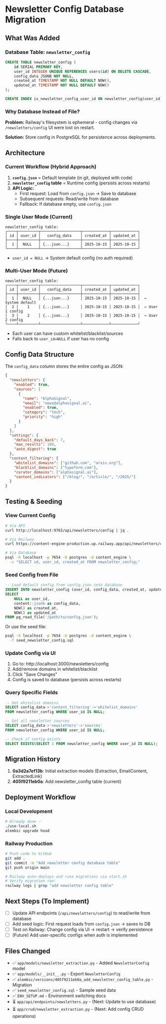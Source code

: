 # Newsletter Config Database Migration

## What Was Added

### Database Table: `newsletter_config`
```sql
CREATE TABLE newsletter_config (
    id SERIAL PRIMARY KEY,
    user_id INTEGER UNIQUE REFERENCES users(id) ON DELETE CASCADE,
    config_data JSONB NOT NULL,
    created_at TIMESTAMP NOT NULL DEFAULT NOW(),
    updated_at TIMESTAMP NOT NULL DEFAULT NOW()
);

CREATE INDEX ix_newsletter_config_user_id ON newsletter_config(user_id);
```

### Why Database Instead of File?

**Problem:** Railway's filesystem is ephemeral - config changes via `/newsletters/config` UI were lost on restart.

**Solution:** Store config in PostgreSQL for persistence across deployments.

## Architecture

### Current Workflow (Hybrid Approach)
1. **`config.json`** = Default template (in git, deployed with code)
2. **`newsletter_config` table** = Runtime config (persists across restarts)
3. **API Logic:**
   - First request: Load from `config.json` → Save to database
   - Subsequent requests: Read/write from database
   - Fallback: If database empty, use `config.json`

### Single User Mode (Current)
```
newsletter_config table:
┌────┬─────────┬──────────────────┬────────────┬────────────┐
│ id │ user_id │   config_data    │ created_at │ updated_at │
├────┼─────────┼──────────────────┼────────────┼────────────┤
│  1 │  NULL   │ {...json...}     │ 2025-10-15 │ 2025-10-15 │
└────┴─────────┴──────────────────┴────────────┴────────────┘
```
- `user_id = NULL` → System default config (no auth required)

### Multi-User Mode (Future)
```
newsletter_config table:
┌────┬─────────┬──────────────────┬────────────┬────────────┐
│ id │ user_id │   config_data    │ created_at │ updated_at │
├────┼─────────┼──────────────────┼────────────┼────────────┤
│  1 │  NULL   │ {...json...}     │ 2025-10-15 │ 2025-10-15 │  ← System default
│  2 │    1    │ {...json...}     │ 2025-10-15 │ 2025-10-15 │  ← User 1 config
│  3 │    2    │ {...json...}     │ 2025-10-15 │ 2025-10-15 │  ← User 2 config
└────┴─────────┴──────────────────┴────────────┴────────────┘
```
- Each user can have custom whitelist/blacklist/sources
- Falls back to `user_id=NULL` if user has no config

## Config Data Structure

The `config_data` column stores the entire config as JSON:

```json
{
  "newsletters": {
    "enabled": true,
    "sources": [
      {
        "name": "AlphaSignal",
        "email": "news@alphasignal.ai",
        "enabled": true,
        "category": "tech",
        "priority": "high"
      }
    ]
  },
  "settings": {
    "default_days_back": 7,
    "max_results": 100,
    "auto_digest": true
  },
  "content_filtering": {
    "whitelist_domains": ["github.com", "arxiv.org"],
    "blacklist_domains": ["typeform.com"],
    "curator_domains": ["alphasignal.ai"],
    "content_indicators": ["/blog/", "/article/", "/2025/"]
  }
}
```

## Testing & Seeding

### View Current Config
```bash
# Via API
curl http://localhost:9765/api/newsletters/config | jq .

# Via Railway
curl https://content-engine-production.up.railway.app/api/newsletters/config | jq .

# Via Database
psql -h localhost -p 7654 -U postgres -d content_engine \
  -c "SELECT id, user_id, created_at FROM newsletter_config;"
```

### Seed Config from File
```sql
-- Load default config from config.json into database
INSERT INTO newsletter_config (user_id, config_data, created_at, updated_at)
SELECT 
    NULL as user_id,
    content::jsonb as config_data,
    NOW() as created_at,
    NOW() as updated_at
FROM pg_read_file('/path/to/config.json');
```

Or use the seed file:
```bash
psql -h localhost -p 7654 -U postgres -d content_engine \
  -f seed_newsletter_config.sql
```

### Update Config via UI
1. Go to: http://localhost:3000/newsletters/config
2. Add/remove domains in whitelist/blacklist
3. Click "Save Changes"
4. Config is saved to database (persists across restarts)

### Query Specific Fields
```sql
-- Get whitelist domains
SELECT config_data->'content_filtering'->'whitelist_domains' 
FROM newsletter_config WHERE user_id IS NULL;

-- Get all newsletter sources
SELECT config_data->'newsletters'->'sources' 
FROM newsletter_config WHERE user_id IS NULL;

-- Check if config exists
SELECT EXISTS(SELECT 1 FROM newsletter_config WHERE user_id IS NULL);
```

## Migration History

1. **0a3d2a7ef13b**: Initial extraction models (Extraction, EmailContent, ExtractedLink)
2. **405f9211eb0a**: Add newsletter_config table (current)

## Deployment Workflow

### Local Development
```bash
# Already done ✅
./use-local.sh
alembic upgrade head
```

### Railway Production
```bash
# Push code to GitHub
git add .
git commit -m "Add newsletter config database table"
git push origin main

# Railway auto-deploys and runs migrations via start.sh
# Verify migration ran:
railway logs | grep "add newsletter config table"
```

## Next Steps (To Implement)

- [ ] Update API endpoints (`/api/newsletters/config`) to read/write from database
- [ ] Add seed logic: First request loads from `config.json` → saves to DB
- [ ] Test on Railway: Change config via UI → restart → verify persistence
- [ ] (Future) Add user-specific configs when auth is implemented

## Files Changed

- ✅ `app/models/newsletter_extraction.py` - Added `NewsletterConfig` model
- ✅ `app/models/__init__.py` - Export `NewsletterConfig`
- ✅ `alembic/versions/405f9211eb0a_add_newsletter_config_table.py` - Migration
- ✅ `seed_newsletter_config.sql` - Sample seed data
- ✅ `ENV_SETUP.md` - Environment switching docs
- ⏳ `app/api/endpoints/newsletters.py` - (Next: Update to use database)
- ⏳ `app/crud/newsletter_extraction.py` - (Next: Add config CRUD operations)

